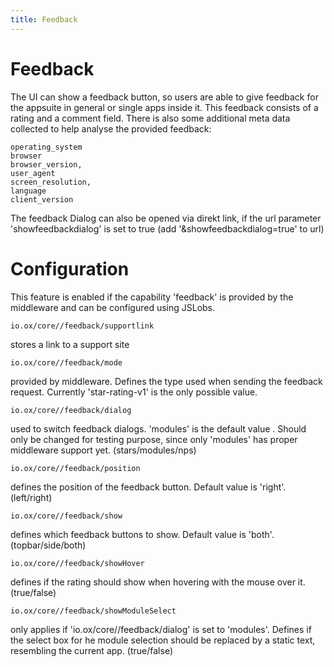 ```yaml
---
title: Feedback
---
```


# Feedback

The UI can show a feedback button, so users are able to give feedback for the appsuite in general or single apps inside it.
This feedback consists of a rating and a comment field. There is also some additional meta data collected to help analyse the provided feedback:

```
operating_system
browser
browser_version,
user_agent
screen_resolution,
language
client_version
```

The feedback Dialog can also be opened via direkt link, if the url parameter 'showfeedbackdialog' is set to true (add '&showfeedbackdialog=true' to url)

# Configuration

This feature is enabled if the capability 'feedback' is provided by the middleware
and can be configured using JSLobs.

```
io.ox/core//feedback/supportlink
```
stores a link to a support site

```
io.ox/core//feedback/mode
```
provided by middleware. Defines the type used when sending the feedback request. Currently 'star-rating-v1' is the only possible value.

```
io.ox/core//feedback/dialog
```
used to switch feedback dialogs. 'modules' is the default value . Should only be changed for testing purpose, since only 'modules' has proper middleware support yet. (stars/modules/nps)

```
io.ox/core//feedback/position
```
defines the position of the feedback button. Default value is 'right'. (left/right)

```
io.ox/core//feedback/show
```
defines which feedback buttons to show. Default value is 'both'. (topbar/side/both)

```
io.ox/core//feedback/showHover
```
defines if the rating should show when hovering with the mouse over it. (true/false)

```
io.ox/core//feedback/showModuleSelect
```
only applies if 'io.ox/core//feedback/dialog' is set to 'modules'. Defines if the select box for he module selection should be replaced by a static text, resembling the current app. (true/false)
